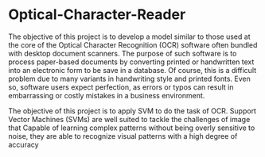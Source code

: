 # Optical-Character-Reader

The objective of this project is to develop a model similar to those used at the core of the Optical Character Recognition (OCR) software often bundled with desktop document scanners. The purpose of such software is to process paper-based documents by converting printed or handwritten text into an electronic form to be save in a database. Of course, this is a difficult problem due to many variants in handwriting style and printed fonts. Even so, software users expect perfection, as errors or typos can result in embarrassing or costly mistakes in a business environment.

The objective of this project is to apply SVM to do the task of OCR. Support Vector Machines (SVMs) are well suited to tackle the challenges of image that Capable of learning complex patterns without being overly sensitive to noise, they are able to recognize visual patterns with a high degree of accuracy
